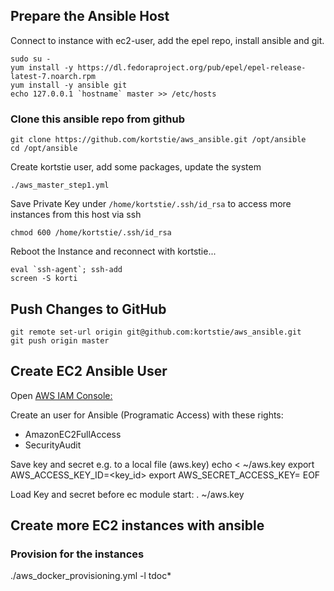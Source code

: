 ## Prepare the Ansible Host

Connect to instance with ec2-user, add the epel repo, install ansible and git.

    sudo su -
    yum install -y https://dl.fedoraproject.org/pub/epel/epel-release-latest-7.noarch.rpm
    yum install -y ansible git
    echo 127.0.0.1 `hostname` master >> /etc/hosts

### Clone this ansible repo from github

    git clone https://github.com/kortstie/aws_ansible.git /opt/ansible
    cd /opt/ansible

Create kortstie user, add some packages, update the system

    ./aws_master_step1.yml

Save Private Key under `/home/kortstie/.ssh/id_rsa` to access more instances from this host via ssh

    chmod 600 /home/kortstie/.ssh/id_rsa

Reboot the Instance and reconnect with kortstie...

    eval `ssh-agent`; ssh-add
    screen -S korti

## Push Changes to GitHub

    git remote set-url origin git@github.com:kortstie/aws_ansible.git
    git push origin master


## Create EC2 Ansible User

Open [AWS IAM Console:](https://console.aws.amazon.com/iam/home?region=eu-central-1#)

Create an user for Ansible (Programatic Access) with these rights:
- AmazonEC2FullAccess
- SecurityAudit 

Save key and secret e.g. to a local file (aws.key)
    echo <<EOF > ~/aws.key 
    export AWS_ACCESS_KEY_ID=<key_id>
    export AWS_SECRET_ACCESS_KEY=<secret>
EOF


Load Key and secret before ec module start: 
    . ~/aws.key

## Create more EC2 instances with ansible

### Provision for the instances
 ./aws_docker_provisioning.yml -l tdoc*
